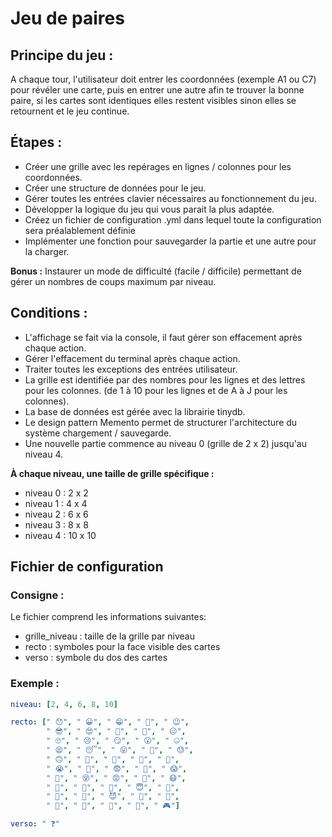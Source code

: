 # Jeu de paires

## Principe du jeu : 
A chaque tour, l'utilisateur doit entrer les coordonnées (exemple A1 ou C7) pour révéler une carte, puis en entrer une autre afin te trouver la bonne paire, si les cartes sont identiques elles restent visibles sinon elles se retournent et le jeu continue.


## Étapes :
- Créer une grille avec les repérages en lignes / colonnes pour les coordonnées.
- Créer une structure de données pour le jeu.
- Gérer toutes les entrées clavier nécessaires au fonctionnement du jeu.
- Développer la logique du jeu qui vous parait la plus adaptée.
- Créez un fichier de configuration .yml dans lequel toute la configuration sera préalablement définie
- Implémenter une fonction pour sauvegarder la partie et une autre pour la charger.

**Bonus :** Instaurer un mode de difficulté (facile / difficile) permettant de gérer un nombres de coups maximum par niveau.

## Conditions :
- L'affichage se fait via la console, il faut gérer son effacement après chaque action.
- Gérer l'effacement du terminal après chaque action.
- Traiter toutes les exceptions des entrées utilisateur.
- La grille est identifiée par des nombres pour les lignes et des lettres pour les colonnes. (de 1 à 10 pour les lignes et de A à J pour les colonnes).
- La base de données est gérée avec la librairie tinydb.
- Le design pattern Memento permet de structurer l'architecture du système chargement / sauvegarde.
- Une nouvelle partie commence au niveau 0 (grille de 2 x 2) jusqu'au niveau 4.

__À chaque niveau, une taille de grille spécifique :__
- niveau 0 : 2 x 2
- niveau 1 : 4 x 4
- niveau 2 : 6 x 6
- niveau 3 : 8 x 8
- niveau 4 : 10 x 10


## Fichier de configuration

### Consigne :
Le fichier comprend les informations suivantes:
- grille_niveau :  taille de la grille par niveau
- recto : symboles pour la face visible des cartes
- verso : symbole du dos des cartes

### Exemple :
```yaml
niveau: [2, 4, 6, 8, 10]

recto: [" 😯", " 😀", " 😁", " 🤣", " 😉",
        " 😎", " 😍", " 🤗", " 🤩", " 😑",
        " 🙄", " 😣", " 😏", " 😮", " 🤐",
        " 😫", " 😴", " 😛", " 🤤", " 😓",
        " 🙃", " 🤑", " 🥵", " 🥶", " 😤",
        " 😭", " 🥳", " 😨", " 🤯", " 😱",
        " 🤪", " 😵", " 😡", " 🥺", " 😷",
        " 🤕", " 🤢", " 🤮", " 😇", " 🤠",
        " 🤥", " 🧐", " 😈", " 🤡", " 👻",
        " 🤘", " 🐍", " 🦆", " 🦁", " 🎮"]

verso: " ❓"
```


